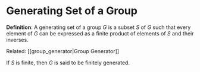 # Generating Set of a Group
**Definition**: A generating set of a group $G$ is a subset $S$ of $G$ such that every element of $G$ can be expressed as a finite product of elements of $S$ and their inverses.

Related: [[group_generator|Group Generator]]

If $S$ is finite, then $G$ is said to be finitely generated.